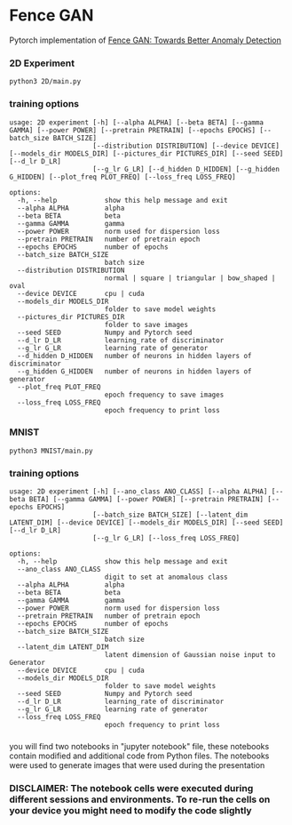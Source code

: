 # Fence GAN
Pytorch implementation of [Fence GAN: Towards Better Anomaly Detection](https://arxiv.org/abs/1904.01209)

### 2D Experiment
```
python3 2D/main.py
```
### training options
```
usage: 2D experiment [-h] [--alpha ALPHA] [--beta BETA] [--gamma GAMMA] [--power POWER] [--pretrain PRETRAIN] [--epochs EPOCHS] [--batch_size BATCH_SIZE]
                     [--distribution DISTRIBUTION] [--device DEVICE] [--models_dir MODELS_DIR] [--pictures_dir PICTURES_DIR] [--seed SEED] [--d_lr D_LR]
                     [--g_lr G_LR] [--d_hidden D_HIDDEN] [--g_hidden G_HIDDEN] [--plot_freq PLOT_FREQ] [--loss_freq LOSS_FREQ]

options:
  -h, --help            show this help message and exit
  --alpha ALPHA         alpha
  --beta BETA           beta
  --gamma GAMMA         gamma
  --power POWER         norm used for dispersion loss
  --pretrain PRETRAIN   number of pretrain epoch
  --epochs EPOCHS       number of epochs
  --batch_size BATCH_SIZE
                        batch size
  --distribution DISTRIBUTION
                        normal | square | triangular | bow_shaped | oval
  --device DEVICE       cpu | cuda
  --models_dir MODELS_DIR
                        folder to save model weights
  --pictures_dir PICTURES_DIR
                        folder to save images
  --seed SEED           Numpy and Pytorch seed
  --d_lr D_LR           learning_rate of discriminator
  --g_lr G_LR           learning rate of generator
  --d_hidden D_HIDDEN   number of neurons in hidden layers of discriminator
  --g_hidden G_HIDDEN   number of neurons in hidden layers of generator
  --plot_freq PLOT_FREQ
                        epoch frequency to save images
  --loss_freq LOSS_FREQ
                        epoch frequency to print loss
```

### MNIST
```
python3 MNIST/main.py
```
### training options
```
usage: 2D experiment [-h] [--ano_class ANO_CLASS] [--alpha ALPHA] [--beta BETA] [--gamma GAMMA] [--power POWER] [--pretrain PRETRAIN] [--epochs EPOCHS]
                     [--batch_size BATCH_SIZE] [--latent_dim LATENT_DIM] [--device DEVICE] [--models_dir MODELS_DIR] [--seed SEED] [--d_lr D_LR]
                     [--g_lr G_LR] [--loss_freq LOSS_FREQ]

options:
  -h, --help            show this help message and exit
  --ano_class ANO_CLASS
                        digit to set at anomalous class
  --alpha ALPHA         alpha
  --beta BETA           beta
  --gamma GAMMA         gamma
  --power POWER         norm used for dispersion loss
  --pretrain PRETRAIN   number of pretrain epoch
  --epochs EPOCHS       number of epochs
  --batch_size BATCH_SIZE
                        batch size
  --latent_dim LATENT_DIM
                        latent dimension of Gaussian noise input to Generator
  --device DEVICE       cpu | cuda
  --models_dir MODELS_DIR
                        folder to save model weights
  --seed SEED           Numpy and Pytorch seed
  --d_lr D_LR           learning_rate of discriminator
  --g_lr G_LR           learning rate of generator
  --loss_freq LOSS_FREQ
                        epoch frequency to print loss

```

###
you will find two notebooks in "jupyter notebook" file, these notebooks contain modified and additional code from Python files. The notebooks were used to generate images that were used during the presentation

### DISCLAIMER: The notebook cells were executed during different sessions and environments. To re-run the cells on your device you might need to modify the code slightly  

